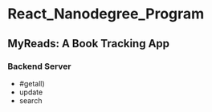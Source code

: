 # React_Nanodegree_Program
## MyReads: A Book Tracking App
### Backend Server
* #getall)
* update
* search
